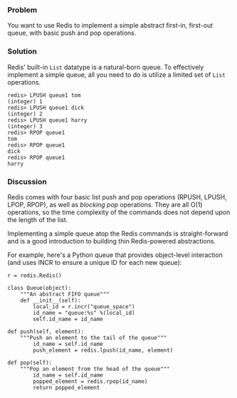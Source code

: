 ### Problem

You want to use Redis to implement a simple abstract first-in, first-out
queue, with basic push and pop operations.

### Solution

Redis' built-in `List` datatype is a natural-born queue. To effectively
implement a simple queue, all you need to do is utilize a limited set 
of `List` operations. 

	redis> LPUSH queue1 tom
	(integer) 1
	redis> LPUSH queue1 dick
	(integer) 2
	redis> LPUSH queue1 harry
	(integer) 3
	redis> RPOP queue1
	tom
	redis> RPOP queue1
	dick
	redis> RPOP queue1
	harry


### Discussion

Redis comes with four basic list push and pop operations (RPUSH, LPUSH, 
LPOP, RPOP), as well as *blocking pop* operations. They are all O(1) 
operations, so the time complexity of the commands does not depend upon
 the length of the list. 

Implementing a simple queue atop the Redis commands is straight-forward
and is a good introduction to building thin Redis-powered abstractions. 

For example,  here's a Python queue that provides object-level 
interaction (and uses INCR to ensure a unique ID for each new queue): 

    r = redis.Redis()

    class Queue(object):
        """An abstract FIFO queue"""
        def __init__(self):
            local_id = r.incr("queue_space")
            id_name = "queue:%s" %(local_id)
            self.id_name = id_name
 
    def push(self, element):
        """Push an element to the tail of the queue""" 
            id_name = self.id_name
            push_element = redis.lpush(id_name, element)
 
    def pop(self):
        """Pop an element from the head of the queue"""
            id_name = self.id_name
            popped_element = redis.rpop(id_name)
            return popped_element
 

